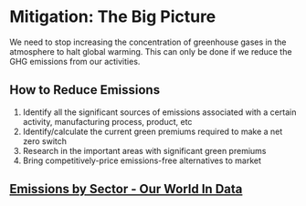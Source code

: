 # Mitigation: The Big Picture
We need to stop increasing the concentration of greenhouse gases in the atmosphere to halt global warming. This can only be done if we reduce the GHG emissions from our activities.

## How to Reduce Emissions
1. Identify all the significant sources of emissions associated with a certain activity, manufacturing process, product, etc
2. Identify/calculate the current green premiums required to make a net zero switch
3. Research in the important areas with significant green premiums
4. Bring competitively-price emissions-free alternatives to market

## [Emissions by Sector - Our World In Data](https://ourworldindata.org/emissions-by-sector)

